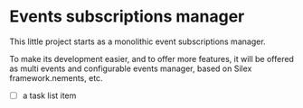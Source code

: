 Events subscriptions manager
============================

This little project starts as a monolithic event subscriptions manager.

To make its development easier, and to offer more features, it will be offered as multi events and configurable events manager, based on Silex framework.nements, etc.

- [ ] a task list item

